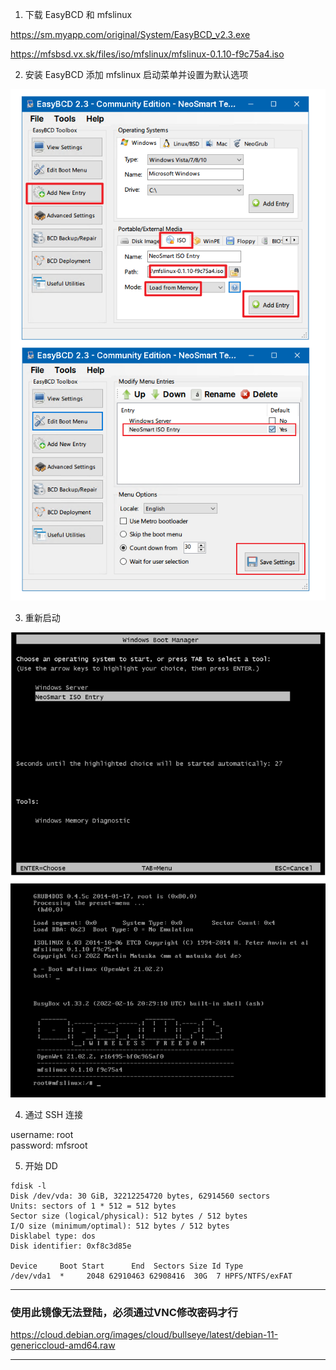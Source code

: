 1. 下载 EasyBCD 和 mfslinux

https://sm.myapp.com/original/System/EasyBCD_v2.3.exe

https://mfsbsd.vx.sk/files/iso/mfslinux/mfslinux-0.1.10-f9c75a4.iso

2. 安装 EasyBCD 添加 mfslinux 启动菜单并设置为默认选项

![1](https://github.com/bandtom/test/blob/master/mfslinux/img/%E8%85%BE%E8%AE%AF%E8%BD%BB%E9%87%8F_Windows_2022_%E7%B3%BB%E7%BB%9F_DD_Debian_11-1.png)

3. 重新启动

![2](https://github.com/bandtom/test/raw/master/mfslinux/img/%E8%85%BE%E8%AE%AF%E8%BD%BB%E9%87%8F_Windows_2022_%E7%B3%BB%E7%BB%9F_DD_Debian_11-2.png)

4. 通过 SSH 连接

username: root  
password: mfsroot

5. 开始 DD
```
fdisk -l
Disk /dev/vda: 30 GiB, 32212254720 bytes, 62914560 sectors
Units: sectors of 1 * 512 = 512 bytes
Sector size (logical/physical): 512 bytes / 512 bytes
I/O size (minimum/optimal): 512 bytes / 512 bytes
Disklabel type: dos
Disk identifier: 0xf8c3d85e

Device     Boot Start      End  Sectors Size Id Type
/dev/vda1  *     2048 62910463 62908416  30G  7 HPFS/NTFS/exFAT
```
------
### 使用此镜像无法登陆，必须通过VNC修改密码才行  
https://cloud.debian.org/images/cloud/bullseye/latest/debian-11-genericcloud-amd64.raw

------
